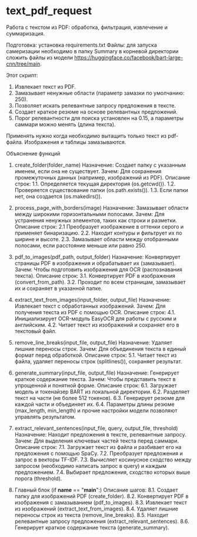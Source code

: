 # text_pdf_request
Работа с текстом из PDF: обработка, фильтрация, извлечение и суммаризация.

Подготовка: установка requirements.txt
Файлы: для запуска самеризации необходимо в папку Summary в корневой директории сложить файлы из модели https://huggingface.co/facebook/bart-large-cnn/tree/main.



Этот скрипт:

1. Извлекает текст из PDF.
2. Замазывает ненужные области (параметр замазки по умолчанию: 250).
3. Позволяет искать релевантные запросу предложения в тексте.
4. Создает краткое резюме на основе релевантных предложений.
5. Порог релевантности для поиска установлен на 0.15, а параметры саммари можно менять (длина текста).

Применять нужно когда необходимо вытащить только текст из pdf-файла. Изображения и таблицы замазываются.

Объяснение функций
1. create_folder(folder_name)
Назначение: Создает папку с указанным именем, если она не существует.
Зачем: Для сохранения промежуточных данных (например, изображений из PDF).
Описание строк:
1.1. Определяется текущая директория (os.getcwd()).
1.2. Проверяется существование папки (os.path.exists()).
1.3. Если папки нет, она создается (os.makedirs()).

2. process_page_with_borders(image)
Назначение: Замазывает области между широкими горизонтальными полосами.
Зачем: Для устранения ненужных элементов, таких как строки и разметки.
Описание строк:
2.1 Преобразует изображение в оттенки серого и применяет бинаризацию.
2.2. Находит контуры и фильтрует их по ширине и высоте.
2.3. Замазывает области между отобранными полосами, если расстояние меньше или равно 250.

3. pdf_to_images(pdf_path, output_folder)
Назначение: Конвертирует страницы PDF в изображения и обрабатывает их (замазывает).
Зачем: Чтобы подготовить изображения для OCR (распознавания текста).
Описание строк:
3.1. Конвертирует PDF в изображения (convert_from_path).
3.2. Проходит по всем страницам, замазывает их и сохраняет в указанной папке.

4. extract_text_from_images(input_folder, output_file)
Назначение: Извлекает текст с обработанных изображений.
Зачем: Для получения текста из PDF с помощью OCR.
Описание строк:
4.1. Инициализирует OCR-модуль EasyOCR для работы с русским и английским.
4.2. Читает текст из изображений и сохраняет его в текстовый файл.

5. remove_line_breaks(input_file, output_file)
Назначение: Удаляет лишние переносы строк.
Зачем: Для объединения текста в единый формат перед обработкой.
Описание строк:
5.1. Читает текст из файла, удаляет переносы строк (splitlines()), сохраняет результат.

6. generate_summary(input_file, output_file)
Назначение: Генерирует краткое содержание текста.
Зачем: Чтобы представить текст в упрощенной и понятной форме.
Описание строк:
6.1. Загружает модель и токенайзер BART из локальной директории.
6.2. Разделяет текст на части (не более 512 токенов).
6.3. Генерирует резюме для каждой части и объединяет их.
6.4. Параметры длины резюме (max_length, min_length) и прочие настройки модели позволяют управлять результатом.

8. extract_relevant_sentences(input_file, query, output_file, threshold)
Назначение: Находит предложения в тексте, релевантные запросу.
Зачем: Для выделения ключевых частей текста перед саммари.
Описание строк:
7.1. Загружает текст из файла и разбивает его на предложения с помощью SpaCy.
7.2. Преобразует предложения и запрос в векторы TF-IDF.
7.3. Вычисляет косинусное сходство между запросом (необходимо написать запрос в query) и каждым предложением.
7.4. Выбирает предложения, сходство которых выше порога (threshold).

9. Главный блок (if __name__ == "__main__":)
Описание шагов:
8.1. Создает папку для изображений PDF (create_folder).
8.2. Конвертирует PDF в изображения с замазыванием (pdf_to_images).
8.3. Извлекает текст из изображений (extract_text_from_images).
8.4. Удаляет лишние переносы строк из текста (remove_line_breaks).
8.5. Находит релевантные запросу предложения (extract_relevant_sentences).
8.6. Генерирует краткое содержание текста (generate_summary).
